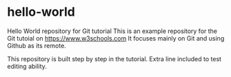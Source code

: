 # hello-world
Hello World repository for Git tutorial
This is an example repository for the Git tutoial on https://www.w3schools.com
It focuses mainly on Git and using Github as its remote.

This repository is built step by step in the tutorial.
Extra line included to test editing ability. 
